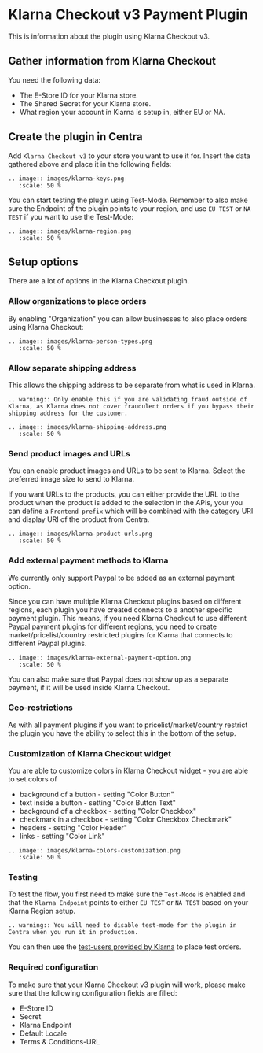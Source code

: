 # Klarna Checkout v3 Payment Plugin

This is information about the plugin using Klarna Checkout v3.

## Gather information from Klarna Checkout

You need the following data:

* The E-Store ID for your Klarna store.
* The Shared Secret for your Klarna store.
* What region your account in Klarna is setup in, either EU or NA.

## Create the plugin in Centra

Add `Klarna Checkout v3` to your store you want to use it for. Insert the data gathered above and place it in the following fields:

```eval_rst
.. image:: images/klarna-keys.png
   :scale: 50 %
```

You can start testing the plugin using Test-Mode. Remember to also make sure the Endpoint of the plugin points to your region, and use `EU TEST` or `NA TEST` if you want to use the Test-Mode:

```eval_rst
.. image:: images/klarna-region.png
   :scale: 50 %
```

## Setup options

There are a lot of options in the Klarna Checkout plugin.

### Allow organizations to place orders

By enabling "Organization" you can allow businesses to also place orders using Klarna Checkout: 

```eval_rst
.. image:: images/klarna-person-types.png
   :scale: 50 %
```

### Allow separate shipping address

This allows the shipping address to be separate from what is used in Klarna.

```eval_rst
.. warning:: Only enable this if you are validating fraud outside of Klarna, as Klarna does not cover fraudulent orders if you bypass their shipping address for the customer.
```

```eval_rst
.. image:: images/klarna-shipping-address.png
   :scale: 50 %
```

### Send product images and URLs

You can enable product images and URLs to be sent to Klarna. Select the preferred image size to send to Klarna.

If you want URLs to the products, you can either provide the URL to the product when the product is added to the selection in the APIs, your you can define a `Frontend prefix` which will be combined with the category URI and display URI of the product from Centra.

```eval_rst
.. image:: images/klarna-product-urls.png
   :scale: 50 %
```

### Add external payment methods to Klarna

We currently only support Paypal to be added as an external payment option.

Since you can have multiple Klarna Checkout plugins based on different regions, each plugin you have created connects to a another specific payment plugin. This means, if you need Klarna Checkout to use different Paypal payment plugins for different regions, you need to create market/pricelist/country restricted plugins for Klarna that connects to different Paypal plugins.

```eval_rst
.. image:: images/klarna-external-payment-option.png
   :scale: 50 %
```

You can also make sure that Paypal does not show up as a separate payment, if it will be used inside Klarna Checkout.

### Geo-restrictions

As with all payment plugins if you want to pricelist/market/country restrict the plugin you have the ability to select this in the bottom of the setup.

### Customization of Klarna Checkout widget

You are able to customize colors in Klarna Checkout widget - you are able to set colors of
- background of a button - setting "Color Button"
- text inside a button - setting "Color Button Text"
- background of a checkbox - setting "Color Checkbox"
- checkmark in a checkbox - setting "Color Checkbox Checkmark"
- headers - setting "Color Header"
- links - setting "Color Link"

```eval_rst
.. image:: images/klarna-colors-customization.png
   :scale: 50 %
```

### Testing

To test the flow, you first need to make sure the `Test-Mode` is enabled and that the `Klarna Endpoint` points to either `EU TEST` or `NA TEST` based on your Klarna Region setup.

```eval_rst
.. warning:: You will need to disable test-mode for the plugin in Centra when you run it in production.
```

You can then use the [test-users provided by Klarna](https://developers.klarna.com/en/testing/invoice-and-account) to place test orders.


### Required configuration

To make sure that your Klarna Checkout v3 plugin will work, please make sure that the following configuration fields are filled:
- E-Store ID
- Secret 
- Klarna Endpoint
- Default Locale
- Terms & Conditions-URL